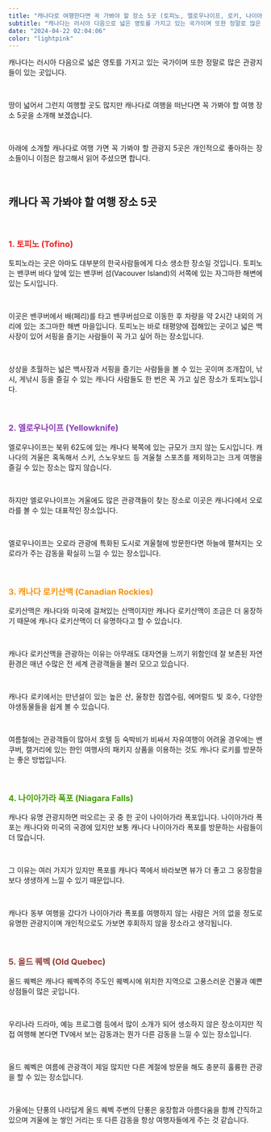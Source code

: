 ```yaml
---
title: "캐나다로 여행한다면 꼭 가봐야 할 장소 5곳 (토피노, 엘로우나이프, 로키, 나이아가라 폭포, 올드퀘벡)"
subtitle: "캐나다는 러시아 다음으로 넓은 영토를 가지고 있는 국가이며 또한 정말로 많은 관광지들이 있는 곳입니다. 캐나다는 땅이 넓어서 그런지 여행할 곳도 많습니다. 캐나다로 여행을 떠난다면 꼭 가봐야 할 여행 장소 5곳을 정리해서 소개하는 글입니다."
date: "2024-04-22 02:04:06"
color: "lightpink"
---
```




<p style="text-align: justify;" data-ke-size="size16">캐나다는 러시아 다음으로 넓은 영토를 가지고 있는 국가이며 또한 정말로 많은 관광지들이 있는 곳입니다.</p>
<p style="text-align: justify;" data-ke-size="size16"><br></p>
<p style="text-align: justify;" data-ke-size="size16">땅이 넓어서 그런지 여행할 곳도 많지만 캐나다로 여행을 떠난다면 꼭 가봐야 할 여행 장소 5곳을 소개해 보겠습니다.</p>
<p style="text-align: justify;" data-ke-size="size16"><br></p>
<p style="text-align: justify;" data-ke-size="size16">아래에 소개할 캐나다로 여행 가면 꼭 가봐야 할 관광지 5곳은 개인적으로 좋아하는 장소들이니 이점은 참고해서 읽어 주셨으면 합니다.</p>
<p style="text-align: justify;" data-ke-size="size16"><br></p>
<h2 style="text-align: justify;" data-ke-size="size26"><b>캐나다 꼭 가봐야 할 여행 장소 5곳</b></h2>
<p style="text-align: justify;" data-ke-size="size16"><br></p>
<h3 style="text-align: justify;" data-ke-size="size23"><span style="color: #ee2323;">1. 토피노 (Tofino)</span></h3>
<p style="text-align: justify;" data-ke-size="size16">토피노라는 곳은 아마도 대부분의 한국사람들에게 다소 생소한 장소일 것입니다. 토피노는 밴쿠버 바다 앞에 있는 밴쿠버 섬(Vacouver Island)의 서쪽에 있는 자그마한 해변에 있는 도시입니다.</p>
<p style="text-align: justify;" data-ke-size="size16"><br></p>
<p style="text-align: justify;" data-ke-size="size16">이곳은 밴쿠버에서 배(페리)를 타고 밴쿠버섬으로 이동한 후 차량을 약 2시간 내외의 거리에 있는 조그마한 해변 마을입니다. 토피노는 바로 태평양에 접해있는 곳이고 넓은 백사장이 있어 서핑을 즐기는 사람들이 꼭 가고 싶어 하는 장소입니다.</p>
<p style="text-align: justify;" data-ke-size="size16"><br></p>
<p style="text-align: justify;" data-ke-size="size16">상상을 초월하는 넓은 백사장과 서핑을 즐기는 사람들을 볼 수 있는 곳이며 조개잡이, 낚시, 게낚시 등을 즐길 수 있는 캐나다 사람들도 한 번은 꼭 가고 싶은 장소가 토피노입니다.</p>
<p style="text-align: justify;" data-ke-size="size16"><br></p>
<h3 style="text-align: justify;" data-ke-size="size23"><span style="color: #8a3db6;">2. 엘로우나이프 (Yellowknife)</span></h3>
<p style="text-align: justify;" data-ke-size="size16">엘로우나이프는 북위 62도에 있는 캐나다 북쪽에 있는 규모가 크지 않는 도시입니다. 캐나다의 겨울은 혹독해서 스키, 스노우보드 등 겨울철 스포츠를 제외하고는 크게 여행을 즐길 수 있는 장소는 많지 않습니다.</p>
<p style="text-align: justify;" data-ke-size="size16"><br></p>
<p style="text-align: justify;" data-ke-size="size16">하지만 엘로우나이프는 겨울에도 많은 관광객들이 찾는 장소로 이곳은 캐나다에서 오로라를 볼 수 있는 대표적인 장소입니다.</p>
<p style="text-align: justify;" data-ke-size="size16"><br></p>
<p style="text-align: justify;" data-ke-size="size16">엘로우나이프는 오로라 관광에 특화된 도시로 겨울철에 방문한다면 하늘에 펼쳐지는 오로라가 주는 감동을 확실히 느낄 수 있는 장소입니다.</p>
<p style="text-align: justify;" data-ke-size="size16"><br></p>
<h3 style="text-align: justify;" data-ke-size="size23"><span style="color: #f89009;">3. 캐나다 로키산맥 (Canadian Rockies)</span></h3>
<p style="text-align: justify;" data-ke-size="size16">로키산맥은 캐나다와 미국에 걸쳐있는 산맥이지만 캐나다 로키산맥이 조금은 더 웅장하기 때문에 캐나다 로키산맥이 더 유명하다고 할 수 있습니다.</p>
<p style="text-align: justify;" data-ke-size="size16"><br></p>
<p style="text-align: justify;" data-ke-size="size16">캐나다 로키산맥을 관광하는 이유는 아무래도 대자연을 느끼기 위함인데 잘 보존된 자연환경은 매년 수많은 전 세계 관광객들을 불러 모으고 있습니다.</p>
<p style="text-align: justify;" data-ke-size="size16"><br></p>
<p style="text-align: justify;" data-ke-size="size16">캐나다 로키에서는 만년설이 있는 높은 산, 울창한 침엽수림, 에머럴드 빛 호수, 다양한 야생동물들을 쉽게 볼 수 있습니다.</p>
<p style="text-align: justify;" data-ke-size="size16"><br></p>
<p style="text-align: justify;" data-ke-size="size16">여름철에는 관광객들이 많아서 호텔 등 숙박비가 비싸서 자유여행이 어려울 경우에는 밴쿠버, 캘거리에 있는 한인 여행사의 패키지 상품을 이용하는 것도 캐나다 로키를 방문하는 좋은 방법입니다.</p>
<p style="text-align: justify;" data-ke-size="size16"><br></p>
<h3 style="text-align: justify;" data-ke-size="size23"><span style="color: #409d00;">4. 나이아가라 폭포 (Niagara Falls)</span></h3>
<p style="text-align: justify;" data-ke-size="size16">캐나다 유명 관광지하면 떠오르는 곳 중 한 곳이 나이아가라 폭포입니다. 나이아가라 폭포는 캐나다와 미국의 국경에 있지만 보통 캐나다 나이아가라 폭포를 방문하는 사람들이 더 많습니다.</p>
<p style="text-align: justify;" data-ke-size="size16"><br></p>
<p style="text-align: justify;" data-ke-size="size16">그 이유는 여러 가지가 있지만 폭포를 캐나다 쪽에서 바라보면 뷰가 더 좋고 그 웅장함을 보다 생생하게 느낄 수 있기 때문입니다.</p>
<p style="text-align: justify;" data-ke-size="size16"><br></p>
<p style="text-align: justify;" data-ke-size="size16">캐나다 동부 여행을 갔다가 나이아가라 폭포를 여행하지 않는 사람은 거의 없을 정도로 유명한 관광지이며 개인적으로도 가보면 후회하지 않을 장소라고 생각됩니다.</p>
<p style="text-align: justify;" data-ke-size="size16"><br></p>
<h3 style="text-align: justify;" data-ke-size="size23"><span style="color: #953b34;">5. 올드 퀘벡 (Old Quebec)</span></h3>
<p style="text-align: justify;" data-ke-size="size16">올드 퀘벡은 캐나다 퀘벡주의 주도인 퀘벡시에 위치한 지역으로 고풍스러운 건물과 예쁜 상점들이 많은 곳입니다.</p>
<p style="text-align: justify;" data-ke-size="size16"><br></p>
<p style="text-align: justify;" data-ke-size="size16">우리나라 드라마, 예능 프로그램 등에서 많이 소개가 되어 생소하지 않은 장소이지만 직접 여행해 본다면 TV에서 보는 감동과는 뭔가 다른 감동을 느낄 수 있는 장소입니다.</p>
<p style="text-align: justify;" data-ke-size="size16"><br></p>
<p style="text-align: justify;" data-ke-size="size16">올드 퀘벡은 여름에 관광객이 제일 많지만 다른 계절에 방문을 해도 충분히 훌륭한 관광을 할 수 있는 장소입니다.</p>
<p style="text-align: justify;" data-ke-size="size16"><br></p>
<p style="text-align: justify;" data-ke-size="size16">가울에는 단풍의 나라답게 올드 퀘벡 주변의 단풍은 웅장함과 아름다움을 함께 간직하고 있으며 겨울에 눈 쌓인 거리는 또 다른 감동을 항상 여행자들에게 주는 것 같습니다.</p>
<p style="text-align: justify;" data-ke-size="size16"><br></p>